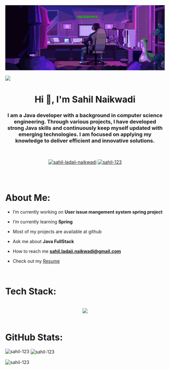 <img src="sahil-background-github-ezgif.com-added-text.gif" alt="Mokkapps GitHub README header image">

![](https://visitcount.itsvg.in/api?id=sahil-123&icon=0&color=0)

<h1 align="center">Hi 👋, I'm Sahil Naikwadi</h1>
<h3 align="center"> 
I am a Java developer with a background in computer science engineering. Through various projects, I have developed strong Java skills and continuously keep myself updated with emerging technologies. I am focused on applying my knowledge to deliver efficient and innovative solutions.
</h3>
<br>
<p align="center">
<a href="https://linkedin.com/in/sahil-ladaji-naikwadi" target="blank"><img align="center" src="https://raw.githubusercontent.com/rahuldkjain/github-profile-readme-generator/master/src/images/icons/Social/linked-in-alt.svg" alt="sahil-ladaji-naikwadi" height="30" width="40" /></a>
<a href="https://www.leetcode.com/sahil-123" target="blank"><img align="center" src="https://raw.githubusercontent.com/rahuldkjain/github-profile-readme-generator/master/src/images/icons/Social/leet-code.svg" alt="sahil-123" height="30" width="40" /></a>
</p>

<br>
<br>

# About Me:

- I’m currently working on **User issue mangement system spring project**

- I’m currently learning **Spring**

- Most of my projects are available at github

- Ask me about **Java FullStack**

- How to reach me <a href="mailto:sahil.ladaji.naikwadi@gmail.com">
   **sahil.ladaji.naikwadi@gmail.com**
  </a> 

- Check out my <a
          href="https://drive.google.com/file/d/11EmajIhCcB5Vyfc6ps7Mmd3OdjKMPjFR/view?usp=sharing"
          target="_blank"
          class="btn"
          > Resume</a
        >

</br>

# Tech Stack:

<br/>
<div align="center">
    <img src="https://skillicons.dev/icons?i=bootstrap,css,git,github,html,js,mongodb,mysql,python,react,redis,spring" />
</div>

</br>

# GitHub Stats:

<p><img align="left" src="https://github-readme-stats.vercel.app/api/top-langs?username=sahil-123&show_icons=true&locale=en&layout=compact" alt="sahil-123" /></p>

<p>&nbsp;<img align="center" src="https://github-readme-stats.vercel.app/api?username=sahil-123&show_icons=true&locale=en" alt="sahil-123" /></p>

<p><img align="center" src="https://github-readme-streak-stats.herokuapp.com/?user=sahil-123&" alt="sahil-123" /></p>

